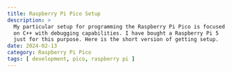 ```yaml
---
title: Raspberry Pi Pico Setup
description: >
  My particular setup for programming the Raspberry Pi Pico is focused
  on C++ with debugging capabilities. I have bought a Raspberry Pi 5
  just for this purpose. Here is the short version of getting setup.
date: 2024-02-13
category: Raspberry Pi Pico
tags: [ development, pico, raspberry pi ]
---
```


